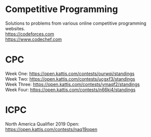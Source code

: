 # Competitive Programming
Solutions to problems from various online competitive programming websites. <br/>
https://codeforces.com <br/>
https://www.codechef.com
# CPC
Week One: https://open.kattis.com/contests/ourwqi/standings <br/>
Week Two: https://open.kattis.com/contests/ucgxf3/standings <br/>
Week Three: https://open.kattis.com/contests/ymaqf2/standings <br/>
Week Four: https://open.kattis.com/contests/n66ki4/standings
# ICPC
North America Qualifier 2019 Open: https://open.kattis.com/contests/naq19open
